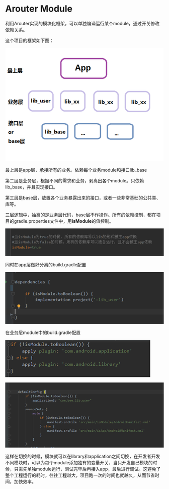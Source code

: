 # Arouter Module
利用Arouter实现的模块化框架，可以单独编译运行某个module，通过开关修改依赖关系。

这个项目的框架如下图：


![](/pic.jpg)

最上层是app层，承接所有的业务。依赖每个业务module和接口lib_base

第二层是业务层，根据不同的需求和业务，剥离出各个module。只依赖lib_base，并且实现接口。

第三层是base层，放置各个业务暴露出来的接口，或者一些非常基础的公共类、库等。

三层逻辑中，抽离的是业务层代码，base层不作操作。所有的依赖控制，都在项目的gradle.properties文件中，用**isModule**的值控制。


![](/gradle.properties.png)

同时在app层做好分离的build.gradle配置

![](/app.png)

在业务层module中的build.gradle配置

![](/module1.png)

![](/module2.png)


这样在切换的时候，模块就可以在library和application之间切换，在开发者开发不同模块时，可以为每个module添加独有的变量开关，当只开发自己模块的时候，只需先单独module运行，测试完毕后再接入app，最后进行调试。这避免了整个工程运行的耗时，往往工程越大，项目跑一次的时间也就越久，从而节省时间，加快效率。





